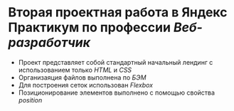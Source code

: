 # Вторая проектная работа в Яндекс Практикум по профессии *Веб-рaзработчик* 

* Проект представляет собой стандартный начальный лендинг c использованием только _HTML_ и _CSS_ 
* Организаяция файлов выполнена по _БЭМ_
* Для построения сеток использован _Flexbox_
* Позиционирование элементов выполнено с помощью свойства *position*